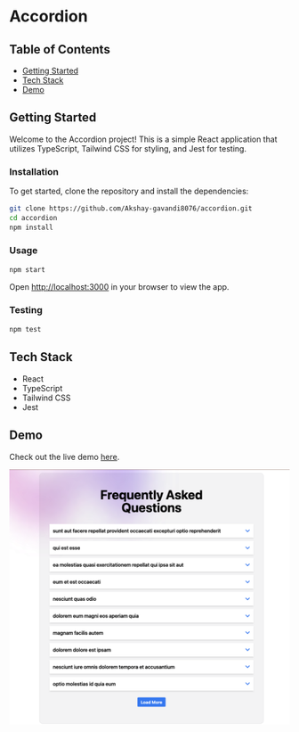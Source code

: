 # Accordion

## Table of Contents

- [Getting Started](#getting-started)
- [Tech Stack](#tech-stack)
- [Demo](#demo)

## Getting Started

Welcome to the Accordion project! This is a simple React application that utilizes TypeScript, Tailwind CSS for styling, and Jest for testing.

### Installation

To get started, clone the repository and install the dependencies:

```bash
git clone https://github.com/Akshay-gavandi8076/accordion.git
cd accordion
npm install
```

### Usage

```bash
npm start
```

Open [http://localhost:3000](http://localhost:3000) in your browser to view the app.

### Testing

```bash
npm test
```

## Tech Stack

- React
- TypeScript
- Tailwind CSS
- Jest

## Demo

Check out the live demo [here](https://accordion-zeta-flax.vercel.app/).

![Demo](public/Demo.png)
